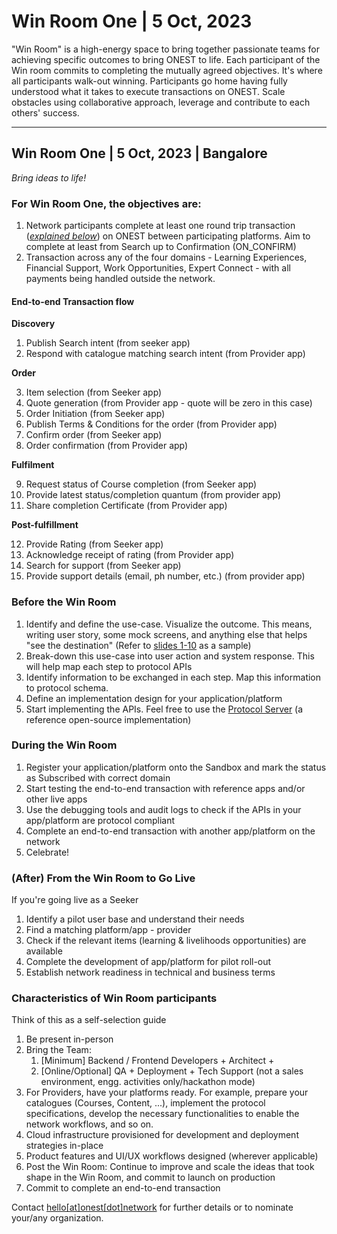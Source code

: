 # Win Room One | 5 Oct, 2023

"Win Room" is a high-energy space to bring together passionate teams for achieving specific outcomes to bring ONEST to life. Each participant of the Win room commits to completing the mutually agreed objectives. It's where all participants walk-out winning. Participants go home having fully understood what it takes to execute transactions on ONEST. Scale obstacles using collaborative approach, leverage and contribute to each others' success.

***

## Win Room One | 5 Oct, 2023 | Bangalore

_Bring ideas to life!_

### For Win Room One, the objectives are:

1. Network participants complete at least one round trip transaction ([_explained below_](win-room-one-or-5-oct-2023.md#end-to-end-transaction-flow)) on ONEST between participating platforms. Aim to complete at least from Search up to Confirmation (ON\_CONFIRM)
2. Transaction across any of the four domains - Learning Experiences, Financial Support, Work Opportunities, Expert Connect - with all payments being handled outside the network.

#### End-to-end Transaction flow

**Discovery**

1. Publish Search intent (from seeker app)
2. Respond with catalogue matching search intent (from Provider app)

**Order**

3. Item selection (from Seeker app)
4. Quote generation (from Provider app - quote will be zero in this case)
5. Order Initiation  (from Seeker app)
6. Publish Terms & Conditions for the order (from Provider app)
7. Confirm order (from Seeker app)
8. Order confirmation (from Provider app)

**Fulfilment**

9. Request status of Course completion (from Seeker app)
10. Provide latest status/completion quantum (from provider app)
11. Share completion Certificate (from Provider app)

**Post-fulfillment**

12. Provide Rating (from Seeker app)
13. Acknowledge receipt of rating (from Provider app)
14. Search for support (from Seeker app)
15. Provide support details (email, ph number, etc.) (from provider app)

### Before the Win Room

1. Identify and define the use-case. Visualize the outcome. This means, writing user story, some mock screens, and anything else that helps "see the destination" (Refer to [slides 1-10](https://docs.google.com/presentation/d/1jcZNx6aZXODXrxQNS2\_2y-q5vzpqCc4g/edit#slide=id.g27d36f5dcab\_0\_0) as a sample)
2. Break-down this use-case into user action and system response. This will help map each step to protocol APIs
3. Identify information to be exchanged in each step. Map this information to protocol schema.
4. Define an implementation design for your application/platform
5. Start implementing the APIs. Feel free to use the [Protocol Server](https://github.com/beckn/protocol-server) (a reference open-source implementation)

### During the Win Room

1. Register your application/platform onto the Sandbox and mark the status as Subscribed with correct domain
2. Start testing the end-to-end transaction with reference apps and/or other live apps
3. Use the debugging tools and audit logs to check if the APIs in your app/platform are protocol compliant
4. Complete an end-to-end transaction with another app/platform on the network
5. Celebrate!

### (After) From the Win Room to Go Live

If you're going live as a Seeker

1. Identify a pilot user base and understand their needs
2. Find a matching platform/app - provider
3. Check if the relevant items (learning & livelihoods opportunities) are available
4. Complete the development of app/platform for pilot roll-out
5. Establish network readiness in technical and business terms

### Characteristics of Win Room participants

Think of this as a self-selection guide

1. Be present in-person
2. Bring the Team:&#x20;
   1. \[Minimum] Backend / Frontend Developers + Architect +&#x20;
   2. \[Online/Optional] QA + Deployment + Tech Support (not a sales environment, engg. activities only/hackathon mode)
3. For Providers, have your platforms ready. For example, prepare your catalogues (Courses, Content, ...), implement the protocol specifications, develop the necessary functionalities to enable the network workflows, and so on.
4. Cloud infrastructure provisioned for development and deployment strategies in-place
5. Product features and UI/UX workflows designed (wherever applicable)
6. Post the Win Room: Continue to improve and scale the ideas that took shape in the Win Room, and commit to launch on production
7. Commit to complete an end-to-end transaction

Contact [hello\[at\]onest\[dot\]network](mailto:hello@onest.network) for further details or to nominate your/any organization.

&#x20;
